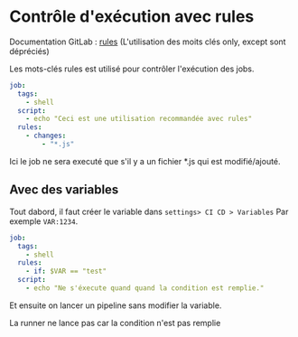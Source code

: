 # Contrôle d'exécution avec rules

Documentation GitLab : [rules](https://docs.gitlab.com/ee/ci/yaml/#only--except)
(L'utilisation des moits clés only, except sont dépréciés)

Les mots-clés rules est utilisé pour contrôler l'exécution des jobs.

```yaml
job:
  tags:
    - shell
  script:
    - echo "Ceci est une utilisation recommandée avec rules"
  rules:
    - changes:
        - "*.js"
```

Ici le job ne sera executé que s'il y a un fichier *.js qui est  modifié/ajouté.


## Avec des variables
Tout dabord, il faut créer le variable dans ``settings> CI CD > Variables``
Par exemple ``VAR:1234``.
```yaml
job:
  tags:
    - shell
  rules:
    - if: $VAR == "test"
  script:
    - echo "Ne s'éxecute quand quand la condition est remplie."
```  
Et ensuite on lancer un pipeline sans modifier la variable.

La runner ne lance pas car la condition n'est pas remplie


```
